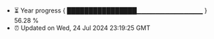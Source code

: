 - ⏳ Year progress { ████████████████▁▁▁▁▁▁▁▁▁▁▁▁▁▁ } 56.28 %
- ⏰ Updated on Wed, 24 Jul 2024 23:19:25 GMT

